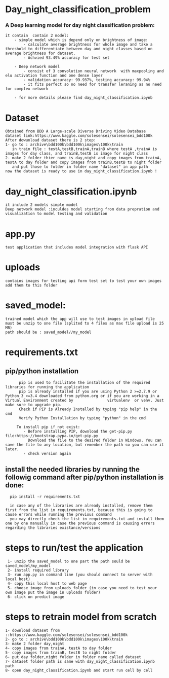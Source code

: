 # Day_night_classification_problem
### A Deep learning model for day night classification problem:
    it contain  contain 2 model:
        - simple model which is depend only on brightness of image: 
            - calculate average brightness for whole image and take a threshold to differentiate between day and night classes based on average brightness for dataset.
            - Achvied 93.49% accuracy for test set
            
        - Deep network model
            - consist of 3 convolution neural network  with maxpooling and elu activation function and one dense layer 
            - validation accuracy: 99.937%, testing accuracy: 99.94%
            - it fits perfect so no need for transfer leraning as no need for complex network 
            
        - for more details please find day_night_classification.ipynb

# Dataset
    Obtained from BDD A Large-scale Diverse Driving Video Database   
    dataset link:https://www.kaggle.com/solesensei/solesensei_bdd100k
    After dowunload dataset there is 2 step:
    1- go to : archive\bdd100k\bdd100k\images\100k\train
       in train file : testA,testB,trainA,trainB where testA ,trainA is images for day class, and trainB,testB is image for night class
    2- make 2 folder thier name is day,night and copy images from trainA, testA to day folder and copy images from trainB,testB to night folder
       and put those to folder in folder name "dataset" in app path
    now the dataset is ready to use in day_night_classification.ipynb !
# day_night_classification.ipynb
    it include 2 models simple model
    Deep network model :inculdes model starting from data prepration and visualization to model testing and validation  
# app.py 
    test application that includes model integration with flask API 
# uploads 
    contains images for testing api form test set to test your own images add them to this folder
# saved_model:
    trained model which the app will use to test images in upload file
    must be unzip to one file (splited to 4 files as max file upload is 25 MB)
    path should be : saved_model//my_model
      
# requirements.txt
   ## pip/python installation
          pip is used to facilitate the installation of the required libraries for running the application 
          pip is already installed if you are using Python 2 >=2.7.9 or Python 3 >=3.4 downloaded from python.org or if you are working in a Virtual Environment created by               virtualenv  or venv. Just make sure to upgrade pip.
          Check if PIP is Already Installed by typing "pip help" in the cmd
          Verify Python Installation by typing "python" in the cmd

         To install pip if not exist: 
            - Before installing PIP, download the get-pip.py file:https://bootstrap.pypa.io/get-pip.py
              Download the file to the desired folder in Windows. You can save the file to any location, but remember the path so you can use it later.
            - check version again
   ##  install the needed libraries by running the followig command after pip/python installation is done:
      pip install -r requirements.txt
      
      in case any of the libraries are already installed, remove them first from the list in requirements.txt, because this is going to cause errors while running the previous command
      you may directly check the list in requirements.txt and install them one by one manually in case the previous command is causing errors regarding the libraries existance/versions
 
 # steps to run/test the application
     1- unzip the saved_model to one part the path sould be saved_model/my_model 
     2- install required library 
     3- run app.py in command line (you should connect to server with local host)
     4- copy this local host to web page
     5- choose image from uploads folder (in case you need to test your own image put the image in uploads folder)
     6- click on predict image
     
 # steps to retrain model from scratch
    1- download dataset from ::https://www.kaggle.com/solesensei/solesensei_bdd100k
    2- go to : archive\bdd100k\bdd100k\images\100k\train
    3- make 2 folder day,night
    4- copy images from trainA, testA to day folder  
    5- copy images from trainB, testB to night folder
    6- put day folder,night folder in folder name called dataset
    7- dataset folder path is same with day_night_classification.ipynb path
    8- open day_night_classification.ipynb and start run cell by cell
      
